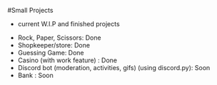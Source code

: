 #Small Projects
* current W.I.P and finished projects
- Rock, Paper, Scissors: Done
- Shopkeeper/store: Done
- Guessing Game: Done
- Casino (with work feature) : Done
- Discord bot (moderation, activities, gifs) (using discord.py): Soon
- Bank : Soon
